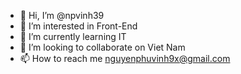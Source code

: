 - 👋 Hi, I’m @npvinh39
- 👀 I’m interested in Front-End
- 🌱 I’m currently learning IT
- 💞️ I’m looking to collaborate on Viet Nam
- 📫 How to reach me nguyenphuvinh9x@gmail.com

<!---
npvinh39/npvinh39 is a ✨ special ✨ repository because its `README.md` (this file) appears on your GitHub profile.
You can click the Preview link to take a look at your changes.
--->
